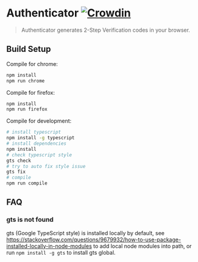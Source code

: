 # Authenticator [![Crowdin](https://d322cqt584bo4o.cloudfront.net/authenticator-firefox/localized.svg)](https://crowdin.com/project/authenticator-firefox)

> Authenticator generates 2-Step Verification codes in your browser.

## Build Setup

Compile for chrome:

```bash
npm install
npm run chrome
```
Compile for firefox:

```bash
npm install
npm run firefox
```

Compile for development:

``` bash
# install typescript
npm install -g typescript
# install dependencies
npm install
# check typescript style
gts check
# try to auto fix style issue
gts fix
# compile
npm run compile
```

## FAQ

### gts is not found

gts (Google TypeScript style) is installed locally by default, see <https://stackoverflow.com/questions/9679932/how-to-use-package-installed-locally-in-node-modules> to add local node modules into path, or run `npm install -g gts` to install gts global.
